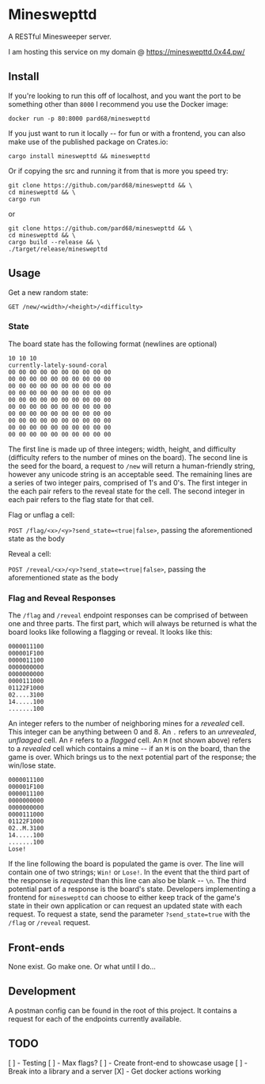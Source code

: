 # Mineswepttd

A RESTful Minesweeper server.

I am hosting this service on my domain @ https://mineswepttd.0x44.pw/

## Install

If you're looking to run this off of localhost, and you want the port to be
something other than `8000` I recommend you use the Docker image:

```shell
docker run -p 80:8000 pard68/mineswepttd
```

If you just want to run it locally -- for fun or with a frontend, you can also
make use of the published package on Crates.io:

```shell
cargo install mineswepttd && mineswepttd
```

Or if copying the src and running it from that is more you speed try:

```shell
git clone https://github.com/pard68/mineswepttd && \
cd mineswepttd && \
cargo run
```

or

```shell
git clone https://github.com/pard68/mineswepttd && \
cd mineswepttd && \
cargo build --release && \
./target/release/mineswepttd
```

## Usage

Get a new random state:

`GET /new/<width>/<height>/<difficulty>`

### State

The board state has the following format (newlines are optional)

```text
10 10 10
currently-lately-sound-coral
00 00 00 00 00 00 00 00 00 00
00 00 00 00 00 00 00 00 00 00
00 00 00 00 00 00 00 00 00 00
00 00 00 00 00 00 00 00 00 00
00 00 00 00 00 00 00 00 00 00
00 00 00 00 00 00 00 00 00 00
00 00 00 00 00 00 00 00 00 00
00 00 00 00 00 00 00 00 00 00
00 00 00 00 00 00 00 00 00 00
00 00 00 00 00 00 00 00 00 00
```

The first line is made up of three integers; width, height, and difficulty
(difficulty refers to the number of mines on the board). The second line is the
seed for the board, a request to `/new` will return a human-friendly string,
however any unicode string is an acceptable seed. The remaining lines are a
series of two integer pairs, comprised of 1's and 0's. The first integer in the
each pair refers to the reveal state for the cell. The second integer in each
pair refers to the flag state for that cell.

Flag or unflag a cell:

`POST /flag/<x>/<y>?send_state=<true|false>`, passing the aforementioned state
as the body

Reveal a cell:

`POST /reveal/<x>/<y>?send_state=<true|false>`, passing the aforementioned state
as the body

### Flag and Reveal Responses

The `/flag` and `/reveal` endpoint responses can be comprised of between one and
three parts. The first part, which will always be returned is what the board
looks like following a flagging or reveal. It looks like this:

```text
0000011100
000001F100
0000011100
0000000000
0000000000
0000111000
01122F1000
02....3100
14.....100
.......100
```

An integer refers to the number of neighboring mines for a _revealed_ cell. This
integer can be anything between 0 and 8. An `.` refers to an _unrevealed_,
_unflaaged_ cell. An `F` refers to a _flagged_ cell. An `M` (not shown above)
refers to a _revealed_ cell which contains a mine -- if an `M` is on the board,
than the game is over. Which brings us to the next potential part of the
response; the win/lose state.

```text
0000011100
000001F100
0000011100
0000000000
0000000000
0000111000
01122F1000
02..M.3100
14.....100
.......100
Lose!
```

If the line following the board is populated the game is over. The line will
contain one of two strings; `Win!` or `Lose!`. In the event that the third part
of the response is _requested_ than this line can also be blank -- `\n`. The
third potential part of a response is the board's state. Developers implementing
a frontend for `mineswepttd` can choose to either keep track of the game's state
in their own application or can request an updated state with each request. To
request a state, send the parameter `?send_state=true` with the `/flag` or
`/reveal` request.

## Front-ends

None exist. Go make one. Or what until I do...

## Development

A postman config can be found in the root of this project. It contains a request
for each of the endpoints currently available.

## TODO

[ ] - Testing
[ ] - Max flags?
[ ] - Create front-end to showcase usage
[ ] - Break into a library and a server
[X] - Get docker actions working
